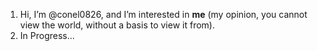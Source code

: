 1. Hi, I’m @conel0826, and I’m interested in **me** (my opinion, you cannot view the world, without a basis to view it from). 
2. In Progress...


<!---
conel0826/conel0826 is a ✨ special ✨ repository because its `README.md` (this file) appears on your GitHub profile.
You can click the Preview link to take a look at your changes.
--->

